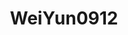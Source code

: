 ---
title: WeiYun0912
github: https://github.com/WeiYun0912
mode: dark
transition: 1s
score: 89.4
archetype:
- Github Actions
- Little Bit of Everything
- Badges | Tags | Icons
---